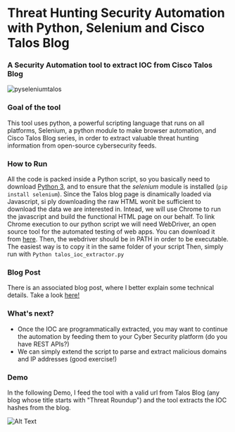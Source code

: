# Threat Hunting Security Automation with Python, Selenium and Cisco Talos Blog
### A Security Automation tool to extract IOC from Cisco Talos Blog

![pyseleniumtalos](https://user-images.githubusercontent.com/24792152/146275139-e196e906-5b3f-4182-994d-2d0ce867726d.png)

### Goal of the tool
This tool uses python, a powerful scripting language that runs on all platforms, Selenium, a python module to make browser automation, and Cisco Talos Blog series,
in order to extract valuable threat hunting information from open-source cybersecurity feeds.

### How to Run
All the code is packed inside a Python script, so you basically need to download [Python 3](https://www.python.org/downloads/), and to ensure that 
the *selenium* module is installed (`pip install selenium`). 
Since the Talos blog page is dinamically loaded via Javascript, si ply downloading the raw HTML wonìt be sufficient to download the data we are interested in. Intead, we will use Chrome to run the javascript and build the functional HTML page on our behalf. To link Chrome execution to our python script we will need WebDriver, an open source tool for the automated testing of web apps. You can download it from [here](https://chromedriver.chromium.org/home). Then, the webdriver should be in PATH in order to be executable. The easiest way is to copy it in the same folder of your script
Then, simply run with `Python talos_ioc_extractor.py`

### Blog Post

There is an associated blog post, where I better explain some technical details.
Take a look [here!](http://thebytemachine.com/security_automation_with_python_selenium_and_talos_blog)

### What's next?

- Once the IOC are programmatically extracted, you may want to continue the automation by feeding them to your Cyber Security platform 
  (do you have REST APIs?)
- We can simply extend the script to parse and extract malicious domains and IP addresses (good exercise!)


### Demo
In the following Demo, I feed the tool with a valid url from Talos Blog (any blog whose title starts with "Threat Roundup")
and the tool extracts the IOC hashes from the blog.

![Alt Text](https://github.com/Balzu/BOSS/blob/main/tools/boss%20%231%20-%20Threat%20Hunting%20Security%20Automation%20with%20Python%2C%20Selenium%20and%20Cisco%20Talos%20Blog/demo.gif)
